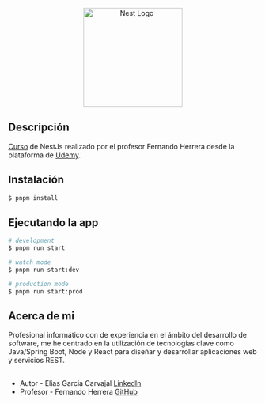 <p align="center">
  <a href="http://nestjs.com/" target="blank"><img src="https://nestjs.com/img/logo-small.svg" width="200" alt="Nest Logo" /></a>
</p>

## Descripción

[Curso](https://www.udemy.com/course/nest-framework/) de NestJs realizado por el profesor Fernando Herrera desde la plataforma de [Udemy](https://www.udemy.com).

## Instalación

```bash
$ pnpm install
```

## Ejecutando la app

```bash
# development
$ pnpm run start

# watch mode
$ pnpm run start:dev

# production mode
$ pnpm run start:prod
```

## Acerca de mi

Profesional informático con de experiencia en el ámbito del desarrollo de software, me he centrado en la utilización de tecnologías clave como Java/Spring Boot, Node y React para diseñar y desarrollar aplicaciones web y servicios REST.

##

- Autor - Elias Garcia Carvajal [LinkedIn](www.linkedin.com/in/knoxknx)
- Profesor - Fernando Herrera [GitHub](https://github.com/Klerith)

